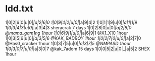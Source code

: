 # Idd.txt

1|0|2|6|0|u|0|_|a|2|6|0
1|0|9|4|2|u|0|_|a|9|4|2
1|0|1|1|9|u|0|_|a|1|1|9
1|0|3|4|3|u|0|_|a|3|4|3    sheracrak 7 days
1|0|2|8|0|u|0|_|a|2|8|0  @mama_gam1ng 1hour
1|0|6|9|1|u|0|_|a|6|9|1   @X1_X10  1hour
1|0|3|5|6|u|0|_|a|3|5|6   @KAK_BADBOY 1hour
1|0|2|7|0|u|0|_|a|2|7|0    @Has0_cracker 1hour
1|0|3|7|5|u|0|_|a|3|7|5     @NMPASD  1hour
1|0|3|0|7|u|0|_|a|3|0|7    @kak_7adom 15 days
1|0|0|5|2|u|0|_|a|5|2       SHEX   1hour
